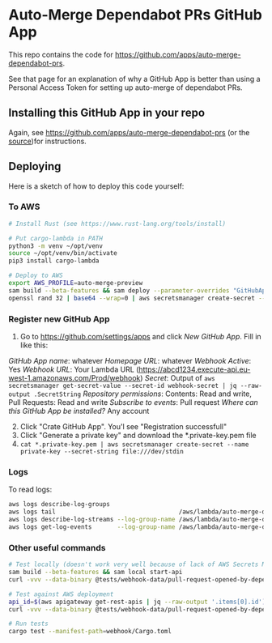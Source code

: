 # Auto-Merge Dependabot PRs GitHub App

This repo contains the code for https://github.com/apps/auto-merge-dependabot-prs.

See that page for an explanation of why a GitHub App is better than using a Personal Access Token for setting up auto-merge of dependabot PRs.

## Installing this GitHub App in your repo

Again, see https://github.com/apps/auto-merge-dependabot-prs (or the [source](./docs/DESCRIPTION.md))for instructions.

## Deploying

Here is a sketch of how to deploy this code yourself:

### To AWS

```sh
# Install Rust (see https://www.rust-lang.org/tools/install)

# Put cargo-lambda in PATH
python3 -m venv ~/opt/venv
source ~/opt/venv/bin/activate
pip3 install cargo-lambda

# Deploy to AWS
export AWS_PROFILE=auto-merge-preview
sam build --beta-features && sam deploy --parameter-overrides "GitHubAppID=1234567 DeployedCommit=$(git rev-parse HEAD)"
openssl rand 32 | base64 --wrap=0 | aws secretsmanager create-secret --name webhook-secret --secret-string file:///dev/stdin
```

### Register new GitHub App

1. Go to https://github.com/settings/apps and click _New GitHub App_. Fill in like this:

*GitHub App name*: whatever
*Homepage URL*: whatever
*Webhook Active*: Yes
*Webhook URL*: Your Lambda URL (https://abcd1234.execute-api.eu-west-1.amazonaws.com/Prod/webhook)
*Secret*: Output of `aws secretsmanager get-secret-value --secret-id webhook-secret | jq --raw-output .SecretString`
*Repository permissions*: Contents: Read and write, Pull Requests: Read and write
*Subscribe to events*: Pull request
*Where can this GitHub App be installed?* Any account

2. Click "Crate GitHub App". You'l see "Registration successfull"
3. Click "Generate a private key" and download the *.private-key.pem file
4. `cat *.private-key.pem | aws secretsmanager create-secret --name private-key --secret-string file:///dev/stdin`

### Logs

To read logs:

```sh
aws logs describe-log-groups
aws logs tail                                  /aws/lambda/auto-merge-dependabot-prs-AutoMergeDependabotPRsGi-YVZ8zJNokIL3
aws logs describe-log-streams --log-group-name /aws/lambda/auto-merge-dependabot-prs-AutoMergeDependabotPRsGi-YVZ8zJNokIL3
aws logs get-log-events       --log-group-name /aws/lambda/auto-merge-dependabot-prs-AutoMergeDependabotPRsGi-YVZ8zJNokIL3 --log-stream-name '2025/05/17/[$LATEST]54e6bb5924fd4680a2a832dc21b882ad'
```

### Other useful commands

```sh
# Test locally (doesn't work very well because of lack of AWS Secrets Manager)
sam build --beta-features && sam local start-api
curl -vvv --data-binary @tests/webhook-data/pull-request-opened-by-dependabot/payload.json -H "X-Hub-Signature-256: a" -H "Content-Type: application/json" -H "X-GitHub-Event: pull_request" http://127.0.0.1:3000/webhook

# Test against AWS deployment
api_id=$(aws apigateway get-rest-apis | jq --raw-output '.items[0].id')
curl -vvv --data-binary @tests/webhook-data/pull-request-opened-by-dependabot/payload.json -H "X-Hub-Signature-256: sha256=a" -H "Content-Type: application/json" -H "X-GitHub-Event: pull_request" https://$api_id.execute-api.eu-west-1.amazonaws.com/Prod/webhook

# Run tests
cargo test --manifest-path=webhook/Cargo.toml
```
